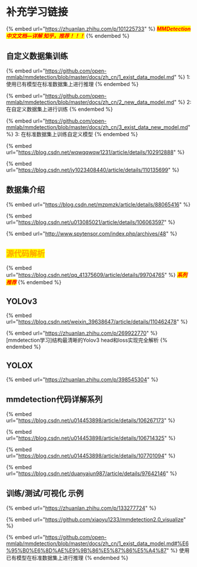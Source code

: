 # 补充学习链接

{% embed url="https://zhuanlan.zhihu.com/p/101225733" %}
_<mark style="color:red;">**MMDetection中文文档—详解  知乎，推荐！！！**</mark>_
{% endembed %}

## 自定义数据集训练

{% embed url="https://github.com/open-mmlab/mmdetection/blob/master/docs/zh_cn/1_exist_data_model.md" %}
1: 使用已有模型在标准数据集上进行推理
{% endembed %}

{% embed url="https://github.com/open-mmlab/mmdetection/blob/master/docs/zh_cn/2_new_data_model.md" %}
2: 在自定义数据集上进行训练
{% endembed %}

{% embed url="https://github.com/open-mmlab/mmdetection/blob/master/docs/zh_cn/3_exist_data_new_model.md" %}
3: 在标准数据集上训练自定义模型
{% endembed %}

{% embed url="https://blog.csdn.net/wqwqqwqw1231/article/details/102912888" %}

{% embed url="https://blog.csdn.net/jy1023408440/article/details/110135699" %}

## 数据集介绍

{% embed url="https://blog.csdn.net/mzpmzk/article/details/88065416" %}

{% embed url="https://blog.csdn.net/u013085021/article/details/106063597" %}

{% embed url="http://www.spytensor.com/index.php/archives/48" %}

## <mark style="color:orange;">源代码解析</mark>

{% embed url="https://blog.csdn.net/qq_41375609/article/details/99704765" %}
_<mark style="color:red;">**系列推荐**</mark>_
{% endembed %}

## YOLOv3

{% embed url="https://blog.csdn.net/weixin_39638647/article/details/110462478" %}

{% embed url="https://zhuanlan.zhihu.com/p/269922770" %}
\[mmdetection学习]结构最清晰的Yolov3 head和loss实现完全解析
{% endembed %}

## YOLOX

{% embed url="https://zhuanlan.zhihu.com/p/398545304" %}

## mmdetection代码详解系列

{% embed url="https://blog.csdn.net/u014453898/article/details/106267173" %}

{% embed url="https://blog.csdn.net/u014453898/article/details/106714325" %}

{% embed url="https://blog.csdn.net/u014453898/article/details/107701094" %}

{% embed url="https://blog.csdn.net/duanyajun987/article/details/97642146" %}

## 训练/测试/可视化 示例

{% embed url="https://zhuanlan.zhihu.com/p/133277724" %}

{% embed url="https://github.com/xiaoyu1233/mmdetection2.0_visualize" %}

{% embed url="https://github.com/open-mmlab/mmdetection/blob/master/docs/zh_cn/1_exist_data_model.md#%E6%95%B0%E6%8D%AE%E9%9B%86%E5%87%86%E5%A4%87" %}
使用已有模型在标准数据集上进行推理
{% endembed %}
